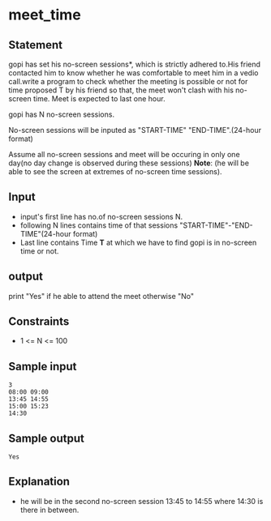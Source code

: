 # meet_time
## Statement
gopi has set his no-screen sessions*, which is strictly adhered to.His friend contacted him to know whether he was comfortable to meet him in a vedio call.write a program to check whether the meeting is possible or not for time proposed T by his friend so that, the meet won't clash with his no-screen time. Meet is expected to last one hour.

gopi has N no-screen sessions.

No-screen sessions will be inputed as "START-TIME" "END-TIME".(24-hour format)

Assume all no-screen sessions and meet will be occuring in only one day(no day change is observed during these sessions)
**Note**: (he will be able to see the screen at extremes of no-screen time sessions).
## Input
* input's first line has no.of no-screen sessions N.
* following N lines contains time of that sessions "START-TIME"-"END-TIME"(24-hour format)
* Last line contains Time **T** at which we have to find gopi is in no-screen time or not.
## output
print "Yes" if he able to attend the meet otherwise "No"
## Constraints 
* 1 <= N <= 100
## Sample input 
```
3
08:00 09:00
13:45 14:55
15:00 15:23
14:30
```
## Sample output
```
Yes
```
## Explanation
* he will be in the second no-screen session 13:45 to 14:55 where 14:30 is there in between.
